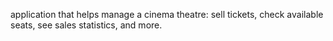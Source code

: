 application that helps manage a cinema theatre: sell tickets, check available seats, see sales statistics, and more.
